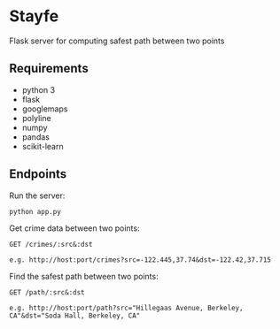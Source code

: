Stayfe
=======

Flask server for computing safest path between two points

Requirements
--------------

- python 3
- flask
- googlemaps
- polyline
- numpy
- pandas
- scikit-learn


Endpoints
-----------------------

Run the server:

```
python app.py
```

Get crime data between two points:
```
GET /crimes/:src&:dst
```

```
e.g. http://host:port/crimes?src=-122.445,37.74&dst=-122.42,37.715
```

Find the safest path between two points:
```
GET /path/:src&:dst
```

```
e.g. http://host:port/path?src="Hillegaas Avenue, Berkeley, CA"&dst="Soda Hall, Berkeley, CA"
```
